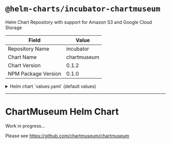 # `@helm-charts/incubator-chartmuseum`

Helm Chart Repository with support for Amazon S3 and Google Cloud Storage

| Field               | Value       |
| ------------------- | ----------- |
| Repository Name     | incubator   |
| Chart Name          | chartmuseum |
| Chart Version       | 0.1.2       |
| NPM Package Version | 0.1.0       |

<details>

<summary>Helm chart `values.yaml` (default values)</summary>

```yaml
replicaCount: 1
image:
  repository: chartmuseum/chartmuseum
  tag: v0.2.6
  pullPolicy: IfNotPresent
service:
  type: ClusterIP
  externalPort: 8080
  internalPort: 8080
resources:
  limits:
    cpu: 100m
    memory: 128Mi
  requests:
    cpu: 80m
    memory: 64Mi
persistence:
  Enabled: false
  AccessMode: ReadWriteOnce
  Size: 8Gi
  ## A manually managed Persistent Volume and Claim
  ## Requires Persistence.Enabled: true
  ## If defined, PVC must be created manually before volume will be bound
  # ExistingClaim:
  ## jenkins data Persistent Volume Storage Class
  ## If defined, storageClassName: <storageClass>
  ## If set to "-", storageClassName: "", which disables dynamic provisioning
  ## If undefined (the default) or set to null, no storageClassName spec is
  ##   set, choosing the default provisioner.  (gp2 on AWS, standard on
  ##   GKE, AWS & OpenStack)
  ##
  # StorageClass: "-"
```

</details>

---

# ChartMuseum Helm Chart

Work in progress...

Please see https://github.com/chartmuseum/chartmuseum
